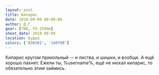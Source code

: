 ```yaml
---
layout: post
title: Кипарис
date: 2018-09-09 00:00:00
author: Д.Г.
gear: [70D, 55-250mm]
shoot_date: 2018-09-09
location: Будва
colors: ['030301', '160f08']
---
```

Кипарис кругом прикольный -- и листва, и шишки, и вообще. А ещё хорошо пахнет. Ежели ты, %username%, ещё не нюхал кипарис, то обязательно этим займись.
